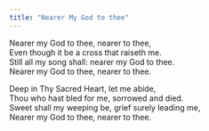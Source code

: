 ```yaml
---
title: "Nearer My God to thee"
---
```


Nearer my God to thee, nearer to thee,   
Even though it be a cross that raiseth me.   
Still all my song shall: nearer my God to thee.   
Nearer my God to thee, nearer to thee.

Deep in Thy Sacred Heart, let me abide,   
Thou who hast bled for me, sorrowed and died.   
Sweet shall my weeping be, grief surely leading me,   
Nearer my God to thee, nearer to thee.